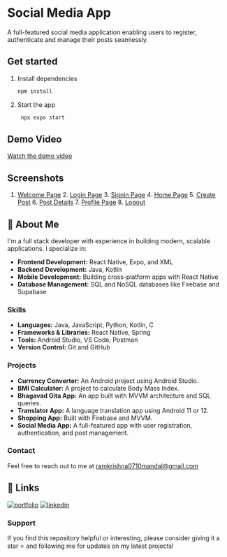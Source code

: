 
# Social Media App

A full-featured social media application enabling users to register, authenticate and manage their posts seamlessly.

## Get started

1. Install dependencies

   ```bash
   npm install
   ```

2. Start the app

   ```bash
    npx expo start
   ```
## Demo Video
[Watch the demo video](https://hdsvzrvrursprvddhchp.supabase.co/storage/v1/object/sign/cvMedia/socia%20media%20demo.mp4?token=eyJhbGciOiJIUzI1NiIsInR5cCI6IkpXVCJ9.eyJ1cmwiOiJjdk1lZGlhL3NvY2lhIG1lZGlhIGRlbW8ubXA0IiwiaWF0IjoxNzMxNjA4MjI1LCJleHAiOjE3NjMxNDQyMjV9.rWXhGvoEN7k4FLAty602hFamXbqtxH27BrMebJlprYc&t=2024-11-14T18%3A17%3A05.695Z)

## Screenshots

1. [Welcome Page](https://hdsvzrvrursprvddhchp.supabase.co/storage/v1/object/sign/cvMedia/one.jpg?token=eyJhbGciOiJIUzI1NiIsInR5cCI6IkpXVCJ9.eyJ1cmwiOiJjdk1lZGlhL29uZS5qcGciLCJpYXQiOjE3MzE2MDg0NzEsImV4cCI6MTc2MzE0NDQ3MX0.9wOw-Pr2oNvOxC9bL6myw4GOpjk00jA1HwA0Tmoyvfo&t=2024-11-14T18%3A21%3A11.752Z)  2. [Login Page](https://hdsvzrvrursprvddhchp.supabase.co/storage/v1/object/sign/cvMedia/two.jpg?token=eyJhbGciOiJIUzI1NiIsInR5cCI6IkpXVCJ9.eyJ1cmwiOiJjdk1lZGlhL3R3by5qcGciLCJpYXQiOjE3MzE2MDg1MDgsImV4cCI6MTc2MzE0NDUwOH0.QxSh2sZVIpfAUGr5R97nlyUhiQfH6og0dtuUYN4trrU&t=2024-11-14T18%3A21%3A48.466Z)  3. [Signin Page](https://hdsvzrvrursprvddhchp.supabase.co/storage/v1/object/sign/cvMedia/three.jpg?token=eyJhbGciOiJIUzI1NiIsInR5cCI6IkpXVCJ9.eyJ1cmwiOiJjdk1lZGlhL3RocmVlLmpwZyIsImlhdCI6MTczMTYwODUzOCwiZXhwIjoxNzYzMTQ0NTM4fQ.-XuCVu4hRKpi3tYy9cxkMhk8jjdNEVFDW1o5j_-x4oY&t=2024-11-14T18%3A22%3A18.056Z)  4. [Home Page](https://hdsvzrvrursprvddhchp.supabase.co/storage/v1/object/sign/cvMedia/four.jpg?token=eyJhbGciOiJIUzI1NiIsInR5cCI6IkpXVCJ9.eyJ1cmwiOiJjdk1lZGlhL2ZvdXIuanBnIiwiaWF0IjoxNzMxNjA4NTY1LCJleHAiOjE3NjMxNDQ1NjV9.JRgQb8Z2yFRN-sdaKEG8QlK7kzLP7GBfp1MEnz82rwA&t=2024-11-14T18%3A22%3A45.827Z)  5. [Create Post](https://hdsvzrvrursprvddhchp.supabase.co/storage/v1/object/sign/cvMedia/five.jpg?token=eyJhbGciOiJIUzI1NiIsInR5cCI6IkpXVCJ9.eyJ1cmwiOiJjdk1lZGlhL2ZpdmUuanBnIiwiaWF0IjoxNzMxNjA4NTg5LCJleHAiOjE3NjMxNDQ1ODl9.T4M5C8lPdeTMKLLgTIIMf3ZnSjV3kQqL1rdeEM4nchY&t=2024-11-14T18%3A23%3A09.021Z)  6. [Post Details](https://hdsvzrvrursprvddhchp.supabase.co/storage/v1/object/sign/cvMedia/six.jpg?token=eyJhbGciOiJIUzI1NiIsInR5cCI6IkpXVCJ9.eyJ1cmwiOiJjdk1lZGlhL3NpeC5qcGciLCJpYXQiOjE3MzE2MDg2MDYsImV4cCI6MTc2MzE0NDYwNn0.doDS-SyRHnapCbnrgAYF0s5TyDfvL-7u5aeo-Giqriw&t=2024-11-14T18%3A23%3A26.547Z)  7. [Profile Page](https://hdsvzrvrursprvddhchp.supabase.co/storage/v1/object/sign/cvMedia/seven.jpg?token=eyJhbGciOiJIUzI1NiIsInR5cCI6IkpXVCJ9.eyJ1cmwiOiJjdk1lZGlhL3NldmVuLmpwZyIsImlhdCI6MTczMTYwODYyNSwiZXhwIjoxNzYzMTQ0NjI1fQ.SYCUzZmWcIuUyjndtMQ8J1gzKpBTddoXI9T9G76topg&t=2024-11-14T18%3A23%3A45.560Z)  8. [Logout](https://hdsvzrvrursprvddhchp.supabase.co/storage/v1/object/sign/cvMedia/eight.jpg?token=eyJhbGciOiJIUzI1NiIsInR5cCI6IkpXVCJ9.eyJ1cmwiOiJjdk1lZGlhL2VpZ2h0LmpwZyIsImlhdCI6MTczMTYwODY1MiwiZXhwIjoxNzYzMTQ0NjUyfQ.PdgEwq2d-J1NkNU8uWTeuchPviwf_yjEhrNkmgHya0Y&t=2024-11-14T18%3A24%3A12.388Z)
   
## 🚀 About Me

I'm a full stack developer with experience in building modern, scalable applications. I specialize in:

- **Frontend Development:** React Native, Expo, and XML
- **Backend Development:** Java, Kotlin
- **Mobile Development:** Building cross-platform apps with React Native
- **Database Management:** SQL and NoSQL databases like Firebase and Supabase

### Skills

- **Languages:** Java, JavaScript, Python, Kotlin, C
- **Frameworks & Libraries:** React Native, Spring
- **Tools:** Android Studio, VS Code, Postman
- **Version Control:** Git and GitHub

### Projects

- **Currency Converter:** An Android project using Android Studio.
- **BMI Calculator:** A project to calculate Body Mass Index.
- **Bhagavad Gita App:** An app built with MVVM architecture and SQL queries.
- **Translator App:** A language translation app using Android 11 or 12.
- **Shopping App:** Built with Firebase and MVVM.
- **Social Media App:** A full-featured app with user registration, authentication, and post management.

### Contact

Feel free to reach out to me at [ramkrishna0710mandal@gmail.com](mailto:ramkrishna0710mandal@gmail.com) 

## 🔗 Links
[![portfolio](https://img.shields.io/badge/my_portfolio-000?style=for-the-badge&logo=ko-fi&logoColor=white)](https://hyuskkczickvvtfpmfsi.supabase.co/storage/v1/object/public/uploads/photos/ram-resume.pdf?t=2024-09-19T19%3A42%3A26.873Z)
[![linkedin](https://img.shields.io/badge/linkedin-0A66C2?style=for-the-badge&logo=linkedin&logoColor=white)](https://www.linkedin.com/in/ramkrishna-mandal-787861283/)

### Support

If you find this repository helpful or interesting, please consider giving it a star ⭐ and following me for updates on my latest projects!



